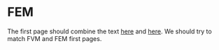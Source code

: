 # FEM

The first page should combine the text [here](https://interactivetextbooks.citg.tudelft.nl/computational-modelling-draft/intro.html) and [here](https://interactivetextbooks.citg.tudelft.nl/computational-modelling-draft/Chapter1/chapter1-Introduction.html). We should try to match FVM and FEM first pages.
